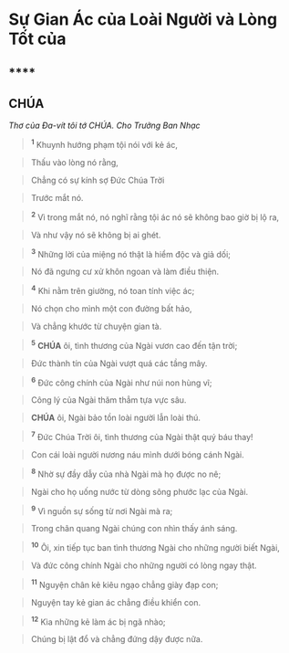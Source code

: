 # Sự Gian Ác của Loài Người và Lòng Tốt của

## ****

## CHÚA
*Thơ của Đa-vít tôi tớ CHÚA. Cho Trưởng Ban Nhạc*

> <sup><b>1</b></sup> Khuynh hướng phạm tội nói với kẻ ác,
>


> Thấu vào lòng nó rằng,
>


> Chẳng có sự kính sợ Đức Chúa Trời
>


> Trước mắt nó.
>


> <sup><b>2</b></sup> Vì trong mắt nó, nó nghĩ rằng tội ác nó sẽ không bao giờ bị lộ ra,
>


> Và như vậy nó sẽ không bị ai ghét.
>


> <sup><b>3</b></sup> Những lời của miệng nó thật là hiểm độc và giả dối;
>


> Nó đã ngưng cư xử khôn ngoan và làm điều thiện.
>


> <sup><b>4</b></sup> Khi nằm trên giường, nó toan tính việc ác;
>


> Nó chọn cho mình một con đường bất hảo,
>


> Và chẳng khước từ chuyện gian tà.
>


> <sup><b>5</b></sup> **CHÚA** ôi, tình thương của Ngài vươn cao đến tận trời;
>


> Đức thành tín của Ngài vượt quá các tầng mây.
>


> <sup><b>6</b></sup> Đức công chính của Ngài như núi non hùng vĩ;
>


> Công lý của Ngài thăm thẳm tựa vực sâu.
>


> **CHÚA** ôi, Ngài bảo tồn loài người lẫn loài thú.
>


> <sup><b>7</b></sup> Đức Chúa Trời ôi, tình thương của Ngài thật quý báu thay!
>


> Con cái loài người nương náu mình dưới bóng cánh Ngài.
>


> <sup><b>8</b></sup> Nhờ sự đầy dẫy của nhà Ngài mà họ được no nê;
>


> Ngài cho họ uống nước từ dòng sông phước lạc của Ngài.
>


> <sup><b>9</b></sup> Vì nguồn sự sống từ nơi Ngài mà ra;
>


> Trong chân quang Ngài chúng con nhìn thấy ánh sáng.
>


> <sup><b>10</b></sup> Ôi, xin tiếp tục ban tình thương Ngài cho những người biết Ngài,
>


> Và đức công chính Ngài cho những người có lòng ngay thật.
>


> <sup><b>11</b></sup> Nguyện chân kẻ kiêu ngạo chẳng giày đạp con;
>


> Nguyện tay kẻ gian ác chẳng điều khiển con.
>


> <sup><b>12</b></sup> Kìa những kẻ làm ác bị ngã nhào;
>


> Chúng bị lật đổ và chẳng đứng dậy được nữa.
>